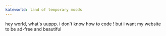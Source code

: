 ```yaml
---
kateworld: land of temporary moods
---
```

hey world, what's uuppp. i don't know how to code ! but i want my website to be ad-free and beautiful 
